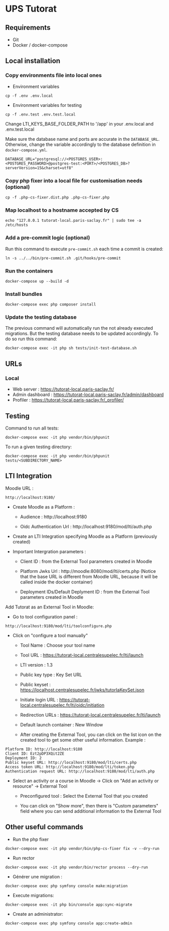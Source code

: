 # UPS Tutorat

## Requirements

* Git
* Docker / docker-compose

## Local installation

### Copy environments file into local ones

* Environment variables
```
cp -f .env .env.local
```

* Environment variables for testing
```
cp -f .env.test .env.test.local
```

Change LTI_KEYS_BASE_FOLDER_PATH to '/app' in your .env.local and .env.test.local

Make sure the database name and ports are accurate in the `DATABASE_URL`. Otherwise, change the variable accordingly to the database definition in `docker-compose.yml`.
```
DATABASE_URL="postgresql://<POSTGRES_USER>:<POSTGRES_PASSWORD>@postgres-test:<PORT>/<POSTGRES_DB>?serverVersion=15&charset=utf8"
```

### Copy php fixer into a local file for customisation needs (optional)

```
cp -f .php-cs-fixer.dist.php .php-cs-fixer.php
```

### Map localhost to a hostname accepted by CS

```
echo "127.0.0.1 tutorat-local.paris-saclay.fr" | sudo tee -a /etc/hosts
```

### Add a pre-commit logic (optional)

Run this command to execute `pre-commit.sh` each time a commit is created:
```
ln -s ../../bin/pre-commit.sh .git/hooks/pre-commit
```

### Run the containers

```
docker-compose up --build -d
```

### Install bundles

```
docker-compose exec php composer install
```

### Update the testing database

The previous command will automatically run the not already executed migrations. But the testing database needs to be updated accordingly. To do so run this command:
```
docker-compose exec -it php sh tests/init-test-database.sh
```

## URLs

### Local

* Web server : https://tutorat-local.paris-saclay.fr/
* Admin dashboard : https://tutorat-local.paris-saclay.fr/admin/dashboard
* Profiler : https://tutorat-local.paris-saclay.fr/_profiler/

## Testing

Command to run all tests:
```
docker-compose exec -it php vendor/bin/phpunit
```

To run a given testing directory:
```
docker-compose exec -it php vendor/bin/phpunit tests/<SUBDIRECTORY_NAME>
```

## LTI Integration

Moodle URL :

```
http://localhost:9180/
```

* Create Moodle as a Platform :

    * Audience : http://localhost:9180

    * Oidc Authentication Url : http://localhost:9180/mod/lti/auth.php

* Create an LTI Integration specifying Moodle as a Platform (previously created)

* Important Intergration parameters :

    * Client ID : from the External Tool parameters created in Moodle

    * Platform Jwks Url : http://moodle:8080/mod/lti/certs.php (Notice that the base URL is different from Moodle URL, because it will be called inside the docker container)

    * Deployment IDs/Default Deplyment ID : from the External Tool parameters created in Moodle

Add Tutorat as an External Tool in Moodle:

* Go to tool configuration panel :

```
http://localhost:9180/mod/lti/toolconfigure.php
```

* Click on "configure a tool manually"

    * Tool Name : Choose your tool name

    * Tool URL : https://tutorat-local.centralesupelec.fr/lti/launch

    * LTI version : 1.3

    * Public key type : Key Set URL

    * Public keyset : https://localhost.centralesupelec.fr/jwks/tutorIaKeySet.json

    * Initiate login URL : https://tutorat-local.centralesupelec.fr/lti/oidc/initiation

    * Redirection URLs : https://tutorat-local.centralesupelec.fr/lti/launch

    * Default launch container : New Window

    * After creating the External Tool, you can click on the list icon on the created tool to get some other useful information. Example :

```
Platform ID: http://localhost:9180
Client ID: Ezt2pDP3XQit2ZE
Deployment ID: 2
Public keyset URL: http://localhost:9180/mod/lti/certs.php
Access token URL: http://localhost:9180/mod/lti/token.php
Authentication request URL: http://localhost:9180/mod/lti/auth.php
```

* Select an activity or a course in Moodle -> Click on "Add an activity or resource" -> External Tool

    * Preconfigured tool : Select the External Tool that you created

    * You can click on "Show more", then there is "Custom parameters" field where you can send additional information to the External Tool

## Other useful commands

* Run the php fixer
```
docker-compose exec -it php vendor/bin/php-cs-fixer fix -v --dry-run
```

* Run rector
```
docker-compose exec -it php vendor/bin/rector process --dry-run
```

 * Générer une migration :
```
docker-compose exec php symfony console make:migration
```

* Execute migrations:
```
docker-compose exec -it php bin/console app:sync-migrate
```

* Create an administrator:
```
docker-compose exec php symfony console app:create-admin
```
